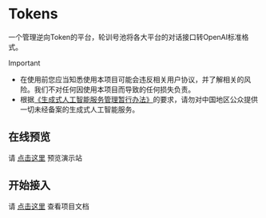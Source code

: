 # Tokens

一个管理逆向Token的平台，轮训号池将各大平台的对话接口转OpenAI标准格式。

> [!IMPORTANT]  
> - 在使用前您应当知悉使用本项目可能会违反相关用户协议，并了解相关的风险。我们不对任何因使用本项目而导致的任何损失负责。
> - 根据[《生成式人工智能服务管理暂行办法》](http://www.cac.gov.cn/2023-07/13/c_1690898327029107.htm)的要求，请勿对中国地区公众提供一切未经备案的生成式人工智能服务。

## 在线预览

请 [点击这里](https://tokens-pool.top) 预览演示站

## 开始接入

请 [点击这里](https://docs2.tokens-pool.top) 查看项目文档

